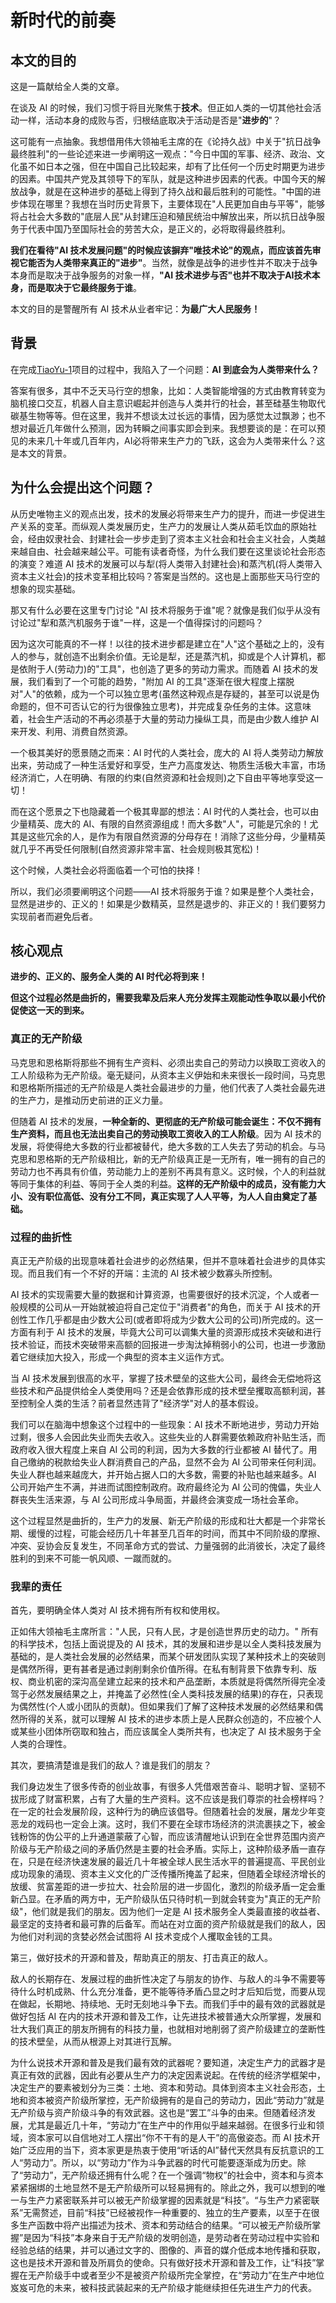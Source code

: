 # 新时代的前奏

## 本文的目的

这是一篇献给全人类的文章。

在谈及 AI 的时候，我们习惯于将目光聚焦于**技术**。但正如人类的一切其他社会活动一样，活动本身的成败与否，归根结底取决于活动是否是"**进步的**"？

这可能有一点抽象。我想借用伟大领袖毛主席的在《论持久战》中关于"抗日战争最终胜利"的一些论述来进一步阐明这一观点："今日中国的军事、经济、政治、文化虽不如日本之强，但在中国自己比较起来，却有了比任何一个历史时期更为进步的因素。中国共产党及其领导下的军队，就是这种进步因素的代表。中国今天的解放战争，就是在这种进步的基础上得到了持久战和最后胜利的可能性。"中国的进步体现在哪里？我想在当时历史背景下，主要体现在"人民更加自由与平等"，能够将占社会大多数的"底层人民"从封建压迫和殖民统治中解放出来，所以抗日战争服务于代表中国乃至国际社会的劳苦大众，是正义的，必将取得最终胜利。

**我们在看待"AI 技术发展问题"的时候应该摒弃"唯技术论"的观点，而应该首先审视它能否为人类带来真正的"进步"**。当然，就像是战争的进步性并不取决于战争本身而是取决于战争服务的对象一样，**"AI 技术进步与否"也并不取决于AI技术本身，而是取决于它最终服务于谁**。

本文的目的是警醒所有 AI 技术从业者牢记：**为最广大人民服务！**

## 背景

在完成[TiaoYu-1](https://github.com/tiaoyu1122/TiaoYu-1)项目的过程中，我陷入了一个问题：**AI 到底会为人类带来什么？**

答案有很多，其中不乏天马行空的想象，比如：人类智能增强的方式由教育转变为脑机接口交互，机器人自主意识崛起并创造与人类并行的社会，甚至硅基生物取代碳基生物等等。但在这里，我并不想谈太过长远的事情，因为感觉太过飘渺；也不想对最近几年做什么预测，因为转瞬之间事实即会到来。我想要谈的是：在可以预见的未来几十年或几百年内，AI必将带来生产力的飞跃，这会为人类带来什么？这是本文的背景。

## 为什么会提出这个问题？

从历史唯物主义的观点出发，技术的发展必将带来生产力的提升，而进一步促进生产关系的变革。而纵观人类发展历史，生产力的发展让人类从茹毛饮血的原始社会，经由奴隶社会、封建社会一步步走到了资本主义社会和社会主义社会，人类越来越自由、社会越来越公平。可能有读者奇怪，为什么我们要在这里谈论社会形态的演变？难道 AI 技术的发展可以与犁(将人类带入封建社会)和蒸汽机(将人类带入资本主义社会)的技术变革相比较吗？答案是当然的。这也是上面那些天马行空的想象的现实基础。

那又有什么必要在这里专门讨论 "AI 技术将服务于谁"呢？就像是我们似乎从没有讨论过"犁和蒸汽机服务于谁"一样，这是一个值得探讨的问题吗？

因为这次可能真的不一样！以往的技术进步都是建立在"人"这个基础之上的，没有人的参与，就创造不出剩余价值。无论是犁，还是蒸汽机，抑或是个人计算机，都是依附于人(劳动力)的"工具"，也创造了更多的劳动力需求。而随着 AI 技术的发展，我们看到了一个可能的趋势，"附加 AI 的工具"逐渐在很大程度上摆脱对"人"的依赖，成为一个可以独立思考(虽然这种观点是存疑的，甚至可以说是伪命题的，但不可否认它的行为很像独立思考)，并完成复杂任务的主体。这意味着，社会生产活动的不再必须基于大量的劳动力操纵工具，而是由少数人维护 AI 来开发、利用、消费自然资源。

一个极其美好的愿景随之而来：AI 时代的人类社会，庞大的 AI 将人类劳动力解放出来，劳动成了一种生活爱好和享受，生产力高度发达、物质生活极大丰富，市场经济消亡，人在明确、有限的约束(自然资源和社会规则)之下自由平等地享受这一切！

而在这个愿景之下也隐藏着一个极其卑鄙的想法：AI 时代的人类社会，也可以由少量精英、庞大的 AI、有限的自然资源组成！而大多数"人"，可能是冗余的！尤其是这些冗余的人，是作为有限自然资源的分母存在！消除了这些分母，少量精英就几乎不再受任何限制(自然资源非常丰富、社会规则极其宽松)！

这个时候，人类社会必将面临着一个可怕的抉择！

所以，我们必须要阐明这个问题——AI 技术将服务于谁？如果是整个人类社会，显然是进步的、正义的！如果是少数精英，显然是退步的、非正义的！我们要努力实现前者而避免后者。

## 核心观点

**进步的、正义的、服务全人类的 AI 时代必将到来！**

**但这个过程必然是曲折的，需要我辈及后来人充分发挥主观能动性争取以最小代价促使这一天的到来。**

### 真正的无产阶级

马克思和恩格斯将那些不拥有生产资料、必须出卖自己的劳动力以换取工资收入的工人阶级称为无产阶级。毫无疑问，从资本主义伊始和未来很长一段时间，马克思和恩格斯所描述的无产阶级是人类社会最进步的力量，他们代表了人类社会最先进的生产力，是推动历史前进的正义力量。

但随着 AI 技术的发展，**一种全新的、更彻底的无产阶级可能会诞生：不仅不拥有生产资料，而且也无法出卖自己的劳动换取工资收入的工人阶级**。因为 AI 技术的发展，将使得绝大多数的行业都被替代，绝大多数的工人失去了劳动的机会。与马克思和恩格斯的无产阶级相比，新的无产阶级真正是一无所有，唯一拥有的自己的劳动力也不再具有价值，劳动能力上的差别不再具有意义。这时候，个人的利益就等同于集体的利益、等同于全人类的利益。**这样的无产阶级中的成员，没有能力大小、没有职位高低、没有分工不同，真正实现了人人平等，为人人自由奠定了基础。**

### 过程的曲折性

真正无产阶级的出现意味着社会进步的必然结果，但并不意味着社会进步的具体实现。而且我们有一个不好的开端：主流的 AI 技术被少数寡头所控制。

AI 技术的实现需要大量的数据和计算资源，也需要很好的技术沉淀，个人或者一般规模的公司从一开始就被迫将自己定位于"消费者"的角色，而关于 AI 技术的开创性工作几乎都是由少数大公司(或者即将成为少数大公司的公司)所完成的。这一方面有利于 AI 技术的发展，毕竟大公司可以调集大量的资源形成技术突破和进行技术验证，而技术突破带来高额的回报进一步淘汰掉稍弱小的公司，也进一步激励着它继续加大投入，形成一个典型的资本主义运作方式。

当 AI 技术发展到很高的水平，掌握了技术壁垒的这些大公司，最终会无偿地将这些技术和产品提供给全人类使用吗？还是会依靠形成的技术壁垒攫取高额利润，甚至控制全人类的生活？前者显然违背了"经济学"对人的基本假设。

我们可以在脑海中想象这个过程中的一些现象：AI 技术不断地进步，劳动力开始过剩，很多人会因此失业而失去收入。这些失业的人群需要依赖政府补贴生活，而政府收入很大程度上来自 AI 公司的利润，因为大多数的行业都被 AI 替代了。用自己缴纳的税款给失业人群消费自己的产品，显然不会为 AI 公司带来任何利润。失业人群也越来越庞大，并开始占据人口的大多数，需要的补贴也越来越多。AI 公司开始产生不满，并进而试图控制政府。政府最终沦为 AI 公司的傀儡，失业人群丧失生活来源，与 AI 公司形成斗争局面，并最终会演变成一场社会革命。

这个过程显然是曲折的，生产力的发展、新无产阶级的形成和壮大都是一个非常长期、缓慢的过程，可能会经历几十年甚至几百年的时间，而其中不同阶级的摩擦、冲突、妥协会反复发生，不同革命方式的尝试、力量强弱的此消彼长，决定了最终胜利的到来不可能一帆风顺、一蹴而就的。

### 我辈的责任

首先，要明确全体人类对 AI 技术拥有所有权和使用权。

正如伟大领袖毛主席所言："人民，只有人民，才是创造世界历史的动力。" 所有的科学技术，包括上面说提及的 AI 技术，其的发展和进步是以全人类科技发展为基础的，是人类社会发展的必然结果，而某个研发团队实现了某种技术上的突破则是偶然所得，更有甚者是通过剥削剩余价值所得。在私有制背景下依靠专利、版权、商业机密的深沟高垒建立起来的技术和产品垄断，本质就是将偶然所得完全凌驾于必然发展结果之上，并掩盖了必然性(全人类科技发展的结果)的存在，只表现为偶然性(个人或小团队的贡献)。但如果我们了解了这种技术发展的必然结果和偶然所得的关系，就可以理解 AI 技术的进步本质上是人民群众创造的，不应被个人或某些小团体所窃取和独占，而应该属全人类所共有，也决定了 AI 技术服务于全人类的合理性。

其次，要搞清楚谁是我们的敌人？谁是我们的朋友？

我们身边发生了很多传奇的创业故事，有很多人凭借艰苦奋斗、聪明才智、坚韧不拔形成了财富积累，占有了大量的生产资料。这不应该是我们尊崇的社会榜样吗？在一定的社会发展阶段，这种行为的确应该倡导。但随着社会的发展，屠龙少年变恶龙的戏码也一定会上演。这时，我们不要在全球市场经济的洪流裹挟之下，被金钱粉饰的伪公平的上升通道蒙蔽了心智，而应该清醒地认识到在全世界范围内资产阶级与无产阶级之间的矛盾仍然是主要的社会矛盾。实际上，这种阶级矛盾一直存在，只是在经济快速发展的最近几十年被全球人民生活水平的普遍提高、平民创业成功现象的涌现、资本主义文化的广泛传播所掩盖了起来，但随着全球经济增长的放缓、贫富差距的进一步拉大、社会阶层的进一步固化，激烈的阶级矛盾一定会重新凸显。在矛盾的两方中，无产阶级队伍只待时机一到就会转变为"真正的无产阶级"，他们就是我们的朋友。因为他们一定是 AI 技术服务全人类最直接的收益者、最坚定的支持者和最可靠的后备军。而站在对立面的资产阶级就是我们的敌人，因为他们对利润的贪婪必然会试图将 AI 技术变成个人攫取金钱的工具。

第三，做好技术的开源和普及，帮助真正的朋友、打击真正的敌人。

敌人的长期存在、发展过程的曲折性决定了与朋友的协作、与敌人的斗争不需要等待什么时机成熟、什么充分准备，更不能等待矛盾凸显之时才后知后觉，而要从现在做起，长期地、持续地、无时无刻地斗争下去。而我们手中的最有效的武器就是做好包括 AI 在内的技术开源和普及工作，让先进技术被普通大众所掌握，发展和壮大我们真正的朋友所拥有的科技力量，也就相对地削弱了资产阶级建立的垄断性的技术壁垒，从而从根源上对其进行瓦解。

为什么说技术开源和普及是我们最有效的武器呢？要知道，决定生产力的武器才是真正有效的武器，因此有必要从生产力的决定因素说起。在传统的经济学框架中，决定生产的要素被划分为三类：土地、资本和劳动。具体到资本主义社会形态，土地和资本被资产阶级所掌控，无产阶级拥有的是自己的劳动力，因此“劳动力”就是无产阶级与资产阶级斗争的有效武器。这也是“罢工”斗争的由来。但随着经济发展，尤其是最近几十年，“劳动力”在生产中的作用似乎越来越弱。在很多行业和领域，资本家可以自信地对工人摆出“你不干有的是人干”的高傲姿态。而 AI 技术开始广泛应用的当下，资本家更是热衷于使用“听话的AI”替代天然具有反抗意识的工人“劳动力”。所以，以“劳动力”作为斗争武器的时代可能要逐渐成为历史。除了“劳动力”，无产阶级还拥有什么呢？在一个强调“物权”的社会中，资本和与资本紧紧捆绑的土地显然不是无产阶级所可以轻易拥有的。除此之外，我可以想到的唯一与生产力紧密联系并可以被无产阶级掌握的因素就是“科技”。“与生产力紧密联系”无需赘述，目前“科技”已经被视作一种重要的、独立的生产要素，以至于在很多生产函数中将产出描述为技术、资本和劳动结合的结果。“可以被无产阶级所掌握”是因为“科技”本身来自于无产阶级的发明创造，是劳动者在劳动过程中实验和经验总结的结果，并可以通过文字的、图像的、声音的媒介低成本地传播和获取，这也是技术开源和普及所肩负的使命。只有做好技术开源和普及工作，让“科技”掌握在无产阶级手中或者至少不是被资产阶级所完全掌控，在“劳动力”在生产中地位岌岌可危的未来，被科技武装起来的无产阶级才能继续担任先进生产力的代表。

